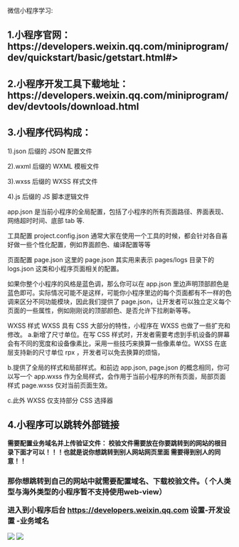 微信小程序学习:
<h2>1.小程序官网：https://developers.weixin.qq.com/miniprogram/dev/quickstart/basic/getstart.html#></h2>

<h2>2.小程序开发工具下载地址：https://developers.weixin.qq.com/miniprogram/dev/devtools/download.html</h2>

<h2>3.小程序代码构成：</h2>
<p>1).json 后缀的 JSON 配置文件</p>
<p>2).wxml 后缀的 WXML 模板文件</p>
<p>3).wxss 后缀的 WXSS 样式文件</p>
<p>4).js 后缀的 JS 脚本逻辑文件</p>

app.json 是当前小程序的全局配置，包括了小程序的所有页面路径、界面表现、网络超时时间、底部 tab 等.

工具配置 project.config.json
通常大家在使用一个工具的时候，都会针对各自喜好做一些个性化配置，例如界面颜色、编译配置等等

页面配置 page.json
这里的 page.json 其实用来表示 pages/logs 目录下的 logs.json 这类和小程序页面相关的配置。

如果你整个小程序的风格是蓝色调，那么你可以在 app.json 里边声明顶部颜色是蓝色即可。实际情况可能不是这样，可能你小程序里边的每个页面都有不一样的色调来区分不同功能模块，因此我们提供了 page.json，让开发者可以独立定义每个页面的一些属性，例如刚刚说的顶部颜色、是否允许下拉刷新等等。

WXSS 样式
WXSS 具有 CSS 大部分的特性，小程序在 WXSS 也做了一些扩充和修改。
a.新增了尺寸单位。在写 CSS 样式时，开发者需要考虑到手机设备的屏幕会有不同的宽度和设备像素比，采用一些技巧来换算一些像素单位。WXSS 在底层支持新的尺寸单位 rpx ，开发者可以免去换算的烦恼，

b.提供了全局的样式和局部样式。和前边 app.json, page.json 的概念相同，你可以写一个 app.wxss 作为全局样式，会作用于当前小程序的所有页面，局部页面样式 page.wxss 仅对当前页面生效。

c.此外 WXSS 仅支持部分 CSS 选择器

<h2>4.小程序可以跳转外部链接</h2>
   <p><b>需要配置业务域名并上传验证文件： 校验文件需要放在你要跳转到的网站的根目录下面才可以！！！也就是说你想跳转到别人网站网页里面 需要得到别人的同意！！</b></p>
<h3>那你想跳转到自己的网站中就需要配置域名、下载校验文件。（ 个人类型与海外类型的小程序暂不支持使用web-view）

进入到小程序后台 https://developers.weixin.qq.com   设置-开发设置 -业务域名</h3>
<image src="https://img-blog.csdn.net/20181017134927353?watermark/2/text/aHR0cHM6Ly9ibG9nLmNzZG4ubmV0L3FxXzMyMTEzNjI5/font/5a6L5L2T/fontsize/400/fill/I0JBQkFCMA==/dissolve/70"/>
<image src="https://img-blog.csdn.net/20181017135019447?watermark/2/text/aHR0cHM6Ly9ibG9nLmNzZG4ubmV0L3FxXzMyMTEzNjI5/font/5a6L5L2T/fontsize/400/fill/I0JBQkFCMA==/dissolve/70" />
